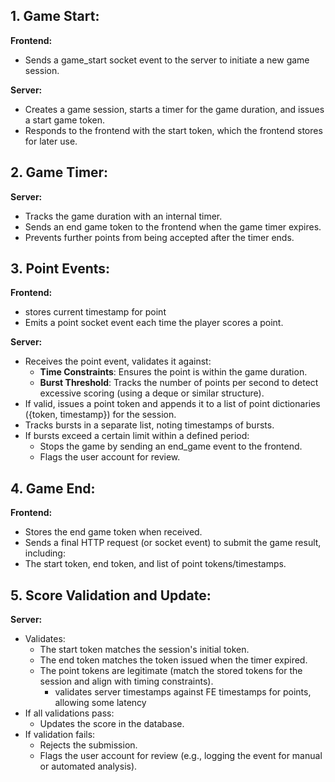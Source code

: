 ## 1. Game Start:

**Frontend:**
- Sends a game_start socket event to the server to initiate a new game session.

**Server:**
- Creates a game session, starts a timer for the game duration, and issues a start game token.
- Responds to the frontend with the start token, which the frontend stores for later use.

## 2. Game Timer:

**Server:**
- Tracks the game duration with an internal timer.
- Sends an end game token to the frontend when the game timer expires.
- Prevents further points from being accepted after the timer ends.

## 3. Point Events:

**Frontend:**
- stores current timestamp for point
- Emits a point socket event each time the player scores a point.

**Server:**
- Receives the point event, validates it against:
    - **Time Constraints**: Ensures the point is within the game duration.
    - **Burst Threshold**: Tracks the number of points per second to detect excessive scoring (using a deque or similar structure).
- If valid, issues a point token and appends it to a list of point dictionaries ({token, timestamp}) for the session.
- Tracks bursts in a separate list, noting timestamps of bursts.
- If bursts exceed a certain limit within a defined period:
    - Stops the game by sending an end_game event to the frontend.
    - Flags the user account for review.

## 4. Game End:

**Frontend:**
- Stores the end game token when received.
- Sends a final HTTP request (or socket event) to submit the game result, including:
- The start token, end token, and list of point tokens/timestamps.

## 5. Score Validation and Update:

**Server:**
- Validates:
    - The start token matches the session's initial token.
    - The end token matches the token issued when the timer expired.
    - The point tokens are legitimate (match the stored tokens for the session and align with timing constraints).
        - validates server timestamps against FE timestamps for points, allowing some latency
- If all validations pass:
    - Updates the score in the database.
- If validation fails:
    - Rejects the submission.
    - Flags the user account for review (e.g., logging the event for manual or automated analysis).